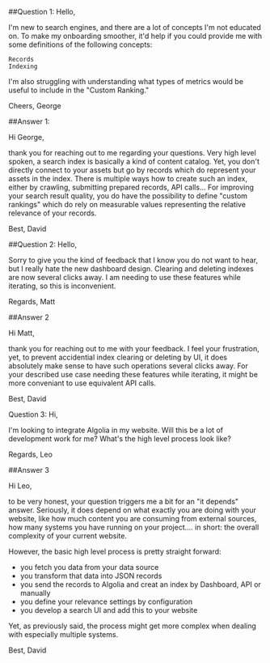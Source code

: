 
##Question 1: Hello,

I'm new to search engines, and there are a lot of concepts I'm not educated on. To make my onboarding smoother, it'd help if you could provide me with some definitions of the following concepts:

    Records
    Indexing

I'm also struggling with understanding what types of metrics would be useful to include in the "Custom Ranking."

Cheers, George


##Answer 1:

Hi George,

thank you for reaching out to me regarding your questions.
Very high level spoken, a search index is basically a kind of content catalog.
Yet, you don't directly connect to your assets but go by records which do represent your assets in the index. 
There is multiple ways how to create such an index, either by crawling, submitting prepared records, API calls... 
For improving your search result quality, you do have the possibility to define "custom rankings" which do rely on measurable values representing the relative relevance of your records.

Best,
David



##Question 2: Hello,

Sorry to give you the kind of feedback that I know you do not want to hear, but I really hate the new dashboard design. Clearing and deleting indexes are now several clicks away. I am needing to use these features while iterating, so this is inconvenient.

Regards, Matt


##Answer 2

Hi Matt,

thank you for reaching out to me with your feedback.
I feel your frustration, yet, to prevent accidential index clearing or deleting by UI, it does absolutely make sense to have such operations several clicks away.
For your described use case needing these features while iterating, it might be more conveniant to use equivalent API calls.

Best,
David







Question 3: Hi,

I'm looking to integrate Algolia in my website. Will this be a lot of development work for me? What's the high level process look like?

Regards, Leo


##Answer 3

Hi Leo,

to be very honest, your question triggers me a bit for an "it depends" answer.
Seriously, it does depend on what exactly you are doing with your website, like how much content you are consuming from external sources, how many systems you have running on your project.... in short: the overall complexity of your current website.

However, the basic high level process is pretty straight forward:
- you fetch you data from your data source
- you transform that data into JSON records
- you send the records to Algolia and creat an index by Dashboard, API or manually
- you define your relevance settings by configuration
- you develop a search UI and add this to your website

Yet, as previously said, the process might get more complex when dealing with especially multiple systems.

Best,
David

